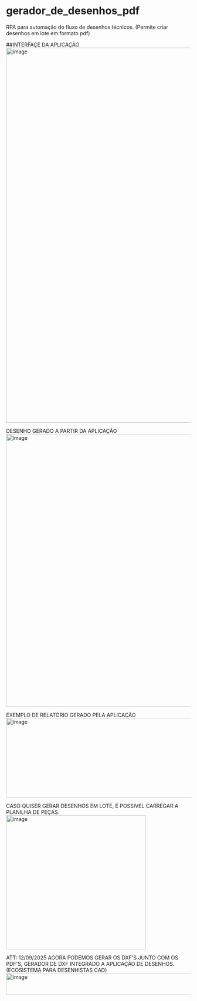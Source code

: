 # gerador_de_desenhos_pdf
RPA para automação do fluxo de desenhos técnicos. (Permite criar desenhos em lote em formato pdf)

##INTERFAÇE DA APLICAÇÃO
<img width="1916" height="1023" alt="image" src="https://github.com/user-attachments/assets/17e7df48-c01f-4bab-9c35-1f2c8c02c288" />

DESENHO GERADO A PARTIR DA APLICAÇÃO
<img width="756" height="744" alt="image" src="https://github.com/user-attachments/assets/f1fccef0-7a38-4aa2-aa67-0ced8e9c1843" />

EXEMPLO DE RELATÓRIO GERADO PELA APLICAÇÃO
<img width="1238" height="217" alt="image" src="https://github.com/user-attachments/assets/7f953cd3-82a4-4140-bf68-5a1c3cddac0d" />

CASO QUISER GERAR DESENHOS EM LOTE, É POSSIVEL CARREGAR A PLANILHA DE PEÇAS.
<img width="381" height="366" alt="image" src="https://github.com/user-attachments/assets/68df381f-9ad7-4217-8c73-88f093d77499" />

ATT: 12/09/2025
AGORA PODEMOS GERAR OS DXF'S JUNTO COM OS PDF'S, GERADOR DE DXF INTEGRADO A APLICAÇÃO DE DESENHOS. (ECOSISTEMA PARA DESENHISTAS CAD)
<img width="1899" height="59" alt="image" src="https://github.com/user-attachments/assets/86d95b82-1eab-4690-ae14-ba08868b28da" />

